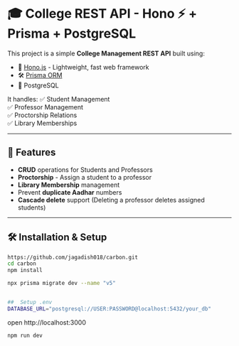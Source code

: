 # 🎓 College REST API - Hono ⚡ + Prisma + PostgreSQL

This project is a simple **College Management REST API** built using:
- 🦄 [Hono.js](https://hono.dev/) - Lightweight, fast web framework
- 🛠️ [Prisma ORM](https://www.prisma.io/)
- 🐘 PostgreSQL

It handles:
✅ Student Management  
✅ Professor Management  
✅ Proctorship Relations  
✅ Library Memberships

---

## 🚀 Features

- **CRUD** operations for Students and Professors
- **Proctorship** - Assign a student to a professor
- **Library Membership** management
- Prevent **duplicate Aadhar** numbers
- **Cascade delete** support (Deleting a professor deletes assigned students)

---



## 🛠️ Installation & Setup

```bash
https://github.com/jagadish018/carbon.git
cd carbon 
npm install

npx prisma migrate dev --name "v5"


##  Setup .env
DATABASE_URL="postgresql://USER:PASSWORD@localhost:5432/your_db"
```
open http://localhost:3000
```
npm run dev
